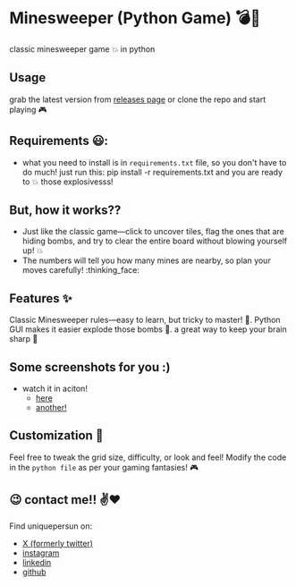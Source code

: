 # Minesweeper (Python Game) :bomb::triangular_flag_on_post:
classic minesweeper game :boom: in python


## Usage
grab the latest version from [releases page](https://github.com/uniquepersun/minesweeper/releases) or clone the repo and start playing :video_game:

## Requirements :smiley::
- what you need to install is in  `requirements.txt` file, so you don't have to do much! just run this:
    pip install -r requirements.txt 
and you are ready to :boom: those explosivesss!


## But, how it works??
- Just like the classic game—click to uncover tiles, flag the ones that are hiding bombs, and try to clear the entire board without blowing yourself up! :boom:
- The numbers will tell you how many mines are nearby, so plan your moves carefully! :thinking_face:

##  Features :sparkles:
Classic Minesweeper rules—easy to learn, but tricky to master! :brain:. Python GUI makes it easier explode those bombs :mouse2:. a great way to keep your brain sharp :dart:

## Some screenshots for you :)
- watch it in aciton!
    - [here]()
    - [another!]()


## Customization :wrench:
Feel free to tweak the grid size, difficulty, or look and feel! Modify the code in the `python file` as per your gaming fantasies! :video_game:

## :wink: contact me!! :v::heart:
Find uniquepersun on: 
- [X (formerly twitter)](https://x.com/uniquepersun) <br>
- [instagram](https://instagram.com/uniquepersun) <br>
-  [linkedin](https://https://www.linkedin.com/in/abhay-tomar-53218530b)<br>
- [github](https://github.com/uniquepersun)<br>
